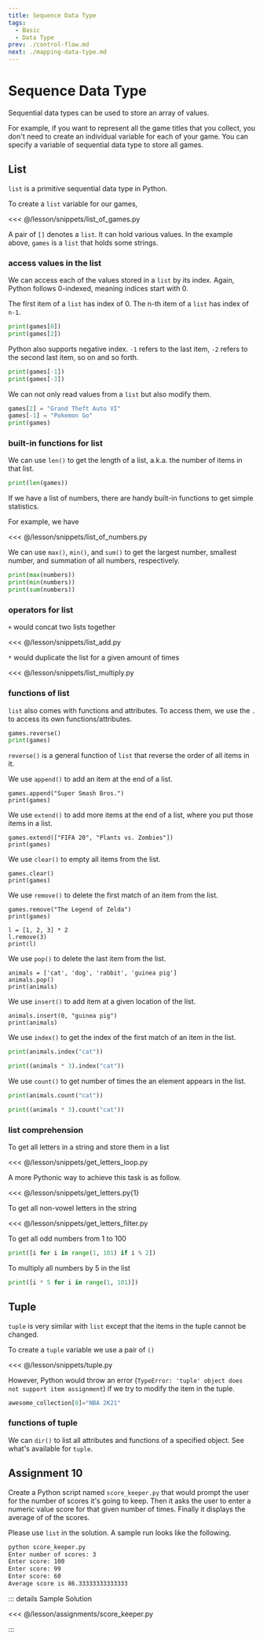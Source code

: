 ```yaml
---
title: Sequence Data Type
tags:
  - Basic
  - Data Type
prev: ./control-flow.md
next: ./mapping-data-type.md
---
```


# Sequence Data Type

<TagLinks />

Sequential data types can be used to store an array of values.

For example, if you want to represent all the game titles that you collect, you don't need to create an individual variable for each of your game. You can specify a variable of sequential data type to store all games.

## List

`list` is a primitive sequential data type in Python.

To create a `list` variable for our games,

<<< @/lesson/snippets/list_of_games.py

A pair of `[]` denotes a `list`. It can hold various values. In the example above, `games` is a `list` that holds some strings.

### access values in the list

We can access each of the values stored in a `list` by its index. Again, Python follows 0-indexed, meaning indices start with 0.

The first item of a `list` has index of 0. The n-th item of a `list` has index of `n-1`.

```python
print(games[0])
print(games[2])
```

Python also supports negative index. `-1` refers to the last item, `-2` refers to the second last item, so on and so forth.

```python
print(games[-1])
print(games[-3])
```

We can not only read values from a `list` but also modify them.

```python
games[2] = "Grand Theft Auto VI"
games[-1] = "Pokemon Go"
print(games)
```

### built-in functions for list

We can use `len()` to get the length of a list, a.k.a. the number of items in that list.

```python
print(len(games))
```

If we have a list of numbers, there are handy built-in functions to get simple statistics.

For example, we have

<<< @/lesson/snippets/list_of_numbers.py

We can use `max()`, `min()`, and `sum()` to get the largest number, smallest number, and summation of all numbers, respectively.

```python
print(max(numbers))
print(min(numbers))
print(sum(numbers))
```

### operators for list

`+` would concat two lists together

<<< @/lesson/snippets/list_add.py

`*` would duplicate the list for a given amount of times

<<< @/lesson/snippets/list_multiply.py

### functions of list

`list` also comes with functions and attributes. To access them, we use the `.` to access its own functions/attributes.

```python
games.reverse()
print(games)
```

`reverse()` is a general function of `list` that reverse the order of all items in it.

We use `append()` to add an item at the end of a list.

```python{1}
games.append("Super Smash Bros.")
print(games)
```

We use `extend()` to add more items at the end of a list, where you put those items in a list.

```python{1}
games.extend(["FIFA 20", "Plants vs. Zombies"])
print(games)
```

We use `clear()` to empty all items from the list.

```python{1}
games.clear()
print(games)
```

We use `remove()` to delete the first match of an item from the list.

```python{1}
games.remove("The Legend of Zelda")
print(games)
```

```python{2}
l = [1, 2, 3] * 2
l.remove(3)
print(l)
```

We use `pop()` to delete the last item from the list.

```python{2}
animals = ['cat', 'dog', 'rabbit', 'guinea pig']
animals.pop()
print(animals)
```

We use `insert()` to add item at a given location of the list.

```python{1}
animals.insert(0, "guinea pig")
print(animals)
```

We use `index()` to get the index of the first match of an item in the list.

```python
print(animals.index("cat"))
```

```python
print((animals * 3).index("cat"))
```

We use `count()` to get number of times the an element appears in the list.

```python
print(animals.count("cat"))
```

```python
print((animals * 3).count("cat"))
```

### list comprehension

To get all letters in a string and store them in a list

<<< @/lesson/snippets/get_letters_loop.py

A more Pythonic way to achieve this task is as follow.

<<< @/lesson/snippets/get_letters.py{1}

To get all non-vowel letters in the string

<<< @/lesson/snippets/get_letters_filter.py

To get all odd numbers from 1 to 100

```python
print([i for i in range(1, 101) if i % 2])
```

To multiply all numbers by 5 in the list

```python
print([i * 5 for i in range(1, 101)])
```

## Tuple

`tuple` is very similar with `list` except that the items in the tuple cannot be changed.

To create a `tuple` variable we use a pair of `()`

<<< @/lesson/snippets/tuple.py

However, Python would throw an error (`TypeError: 'tuple' object does not support item assignment`) if we try to modify the item in the tuple.

```python
awesome_collection[0]="NBA 2K21"
```

### functions of tuple

We can `dir()` to list all attributes and functions of a specified object. See what's available for `tuple`.

## Assignment 10

Create a Python script named `score_keeper.py` that would prompt the user for the number of scores it's going to keep. Then it asks the user to enter a numeric value score for that given number of times. Finally it displays the average of of the scores.

Please use `list` in the solution. A sample run looks like the following.

```sh
python score_keeper.py
Enter number of scores: 3
Enter score: 100
Enter score: 99
Enter score: 60
Average score is 86.33333333333333
```

::: details Sample Solution

<<< @/lesson/assignments/score_keeper.py

:::
